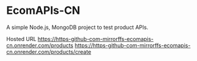 # EcomAPIs-CN
A simple Node.js, MongoDB project to test product APIs.

Hosted URL
https://https-github-com-mirrorffs-ecomapis-cn.onrender.com/products
https://https-github-com-mirrorffs-ecomapis-cn.onrender.com/products/create

